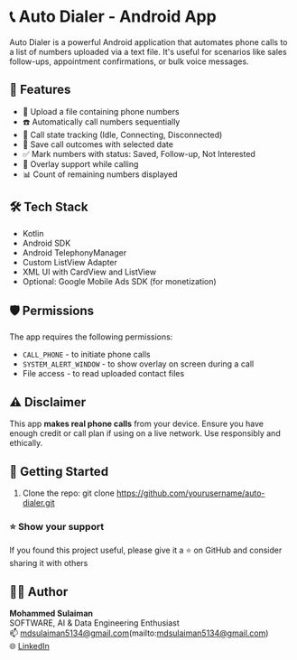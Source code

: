 # 📞 Auto Dialer - Android App

Auto Dialer is a powerful Android application that automates phone calls to a list of numbers uploaded via a text file. It's useful for scenarios like sales follow-ups, appointment confirmations, or bulk voice messages.

## 📲 Features

- 📁 Upload a file containing phone numbers
- ☎️ Automatically call numbers sequentially
- 🔴 Call state tracking (Idle, Connecting, Disconnected)
- 📅 Save call outcomes with selected date
- ✅ Mark numbers with status: Saved, Follow-up, Not Interested
- 🧾 Overlay support while calling
- 📊 Count of remaining numbers displayed

## 🛠️ Tech Stack

- Kotlin
- Android SDK
- Android TelephonyManager
- Custom ListView Adapter
- XML UI with CardView and ListView
- Optional: Google Mobile Ads SDK (for monetization)

## 🛡 Permissions

The app requires the following permissions:
- `CALL_PHONE` - to initiate phone calls
- `SYSTEM_ALERT_WINDOW` - to show overlay on screen during a call
- File access - to read uploaded contact files

## ⚠ Disclaimer

This app **makes real phone calls** from your device. Ensure you have enough credit or call plan if using on a live network. Use responsibly and ethically.



## 🚀 Getting Started

1. Clone the repo:
git clone https://github.com/yourusername/auto-dialer.git



### ⭐️ Show your support

If you found this project useful, please give it a ⭐️ on GitHub and consider sharing it with others

## 🧑‍💻 Author

**Mohammed Sulaiman**  
SOFTWARE, AI & Data Engineering Enthusiast  
📫 mdsulaiman5134@gmail.com(mailto:mdsulaiman5134@gmail.com)  
🌐 [LinkedIn](https://www.linkedin.com/in/mohammed-sulaiman-23a10021b)
